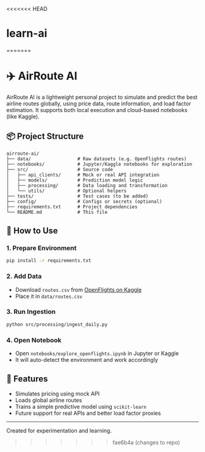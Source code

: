 <<<<<<< HEAD
# learn-ai
=======
# ✈️ AirRoute AI

AirRoute AI is a lightweight personal project to simulate and predict the best airline routes globally, using price data, route information, and load factor estimation. It supports both local execution and cloud-based notebooks (like Kaggle).

## 📦 Project Structure

```
airroute-ai/
├── data/                 # Raw datasets (e.g. OpenFlights routes)
├── notebooks/            # Jupyter/Kaggle notebooks for exploration
├── src/                  # Source code
│   ├── api_clients/      # Mock or real API integration
│   ├── models/           # Prediction model logic
│   ├── processing/       # Data loading and transformation
│   └── utils/            # Optional helpers
├── tests/                # Test cases (to be added)
├── config/               # Configs or secrets (optional)
├── requirements.txt      # Project dependencies
└── README.md             # This file
```

## 🚀 How to Use

### 1. Prepare Environment
```bash
pip install -r requirements.txt
```

### 2. Add Data
- Download `routes.csv` from [OpenFlights on Kaggle](https://www.kaggle.com/datasets/open-flights/airline-route-database)
- Place it in `data/routes.csv`

### 3. Run Ingestion
```bash
python src/processing/ingest_daily.py
```

### 4. Open Notebook
- Open `notebooks/explore_openflights.ipynb` in Jupyter or Kaggle
- It will auto-detect the environment and work accordingly

## 🧠 Features

- Simulates pricing using mock API
- Loads global airline routes
- Trains a simple predictive model using `scikit-learn`
- Future support for real APIs and better load factor proxies

---
Created for experimentation and learning.
>>>>>>> fae6b4a (changes to repo)
